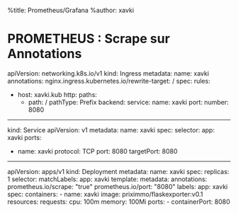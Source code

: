 %title: Prometheus/Grafana
%author: xavki


# PROMETHEUS : Scrape sur Annotations


apiVersion: networking.k8s.io/v1
kind: Ingress
metadata:
  name: xavki
  annotations:
    nginx.ingress.kubernetes.io/rewrite-target: /
spec:
  rules:
  - host: xavki.kub
    http:
      paths:
      - path: /
        pathType: Prefix
        backend:
          service:
            name: xavki
            port:
              number: 8080

---
kind: Service
apiVersion: v1
metadata:
  name: xavki
spec:
  selector:
    app: xavki
  ports:
  - name: xavki
    protocol: TCP
    port: 8080
    targetPort: 8080
---
apiVersion: apps/v1
kind: Deployment
metadata:
  name: xavki
spec:
  replicas: 1
  selector:
    matchLabels:
      app: xavki
  template:
    metadata:
      annotations:
        prometheus.io/scrape: "true"
        prometheus.io/port: "8080"
      labels:
        app: xavki
    spec:
      containers:
      - name: xavki
        image: priximmo/flaskexporter:v0.1
        resources:
          requests:
            cpu: 100m
            memory: 100Mi
        ports:
        - containerPort: 8080

